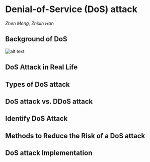 # Denial-of-Service (DoS) attack

*Zhen Meng, Zhixin Han*

## Background of DoS
![alt text](http://url/to/img.png)

## DoS Attack in Real Life

## Types of DoS attack

## DoS attack vs. DDoS attack

## Identify DoS Attack

## Methods to Reduce the Risk of a DoS attack

## DoS attack Implementation



